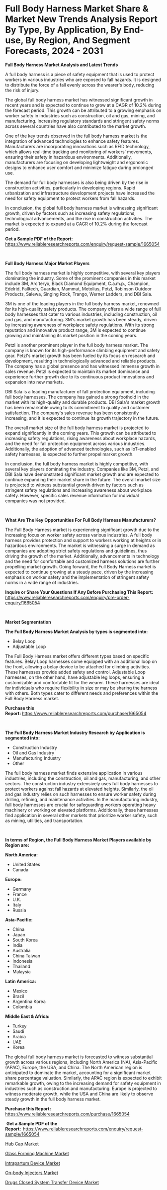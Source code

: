 <p><h1>Full Body Harness Market Share & Market New Trends Analysis Report By Type, By Application, By End-use, By Region, And Segment Forecasts, 2024 - 2031</h1></p><p><strong>Full Body Harness Market Analysis and Latest Trends</strong></p>
<p><p>A full body harness is a piece of safety equipment that is used to protect workers in various industries who are exposed to fall hazards. It is designed to distribute the force of a fall evenly across the wearer's body, reducing the risk of injury.</p><p>The global full body harness market has witnessed significant growth in recent years and is expected to continue to grow at a CAGR of 10.2% during the forecast period. This growth can be attributed to a growing emphasis on worker safety in industries such as construction, oil and gas, mining, and manufacturing. Increasing regulatory standards and stringent safety norms across several countries have also contributed to the market growth.</p><p>One of the key trends observed in the full body harness market is the integration of advanced technologies to enhance safety features. Manufacturers are incorporating innovations such as RFID technology, which allows real-time tracking and monitoring of workers' movements, ensuring their safety in hazardous environments. Additionally, manufacturers are focusing on developing lightweight and ergonomic designs to enhance user comfort and minimize fatigue during prolonged use.</p><p>The demand for full body harnesses is also being driven by the rise in construction activities, particularly in developing regions. Rapid urbanization and infrastructure development projects have increased the need for safety equipment to protect workers from fall hazards.</p><p>In conclusion, the global full body harness market is witnessing significant growth, driven by factors such as increasing safety regulations, technological advancements, and the rise in construction activities. The market is expected to expand at a CAGR of 10.2% during the forecast period.</p></p>
<p><strong>Get a Sample PDF of the Report:&nbsp;</strong> <a href="https://www.reliableresearchreports.com/enquiry/request-sample/1665054">https://www.reliableresearchreports.com/enquiry/request-sample/1665054</a></p>
<p>&nbsp;</p>
<p><strong>Full Body Harness Major Market Players</strong></p>
<p><p>The full body harness market is highly competitive, with several key players dominating the industry. Some of the prominent companies in this market include 3M, Arc'teryx, Black Diamond Equipment, C.a.m.p., Champion, Edelrid, Falltech, Guardian, Mammut, Metolius, Petzl, Robinson Outdoor Products, Salewa, Singing Rock, Trango, Werner Ladders, and DBI Sala.</p><p>3M is one of the leading players in the full body harness market, renowned for its high-quality safety products. The company offers a wide range of full body harnesses that cater to various industries, including construction, oil and gas, and manufacturing. 3M's market growth has been steady, driven by increasing awareness of workplace safety regulations. With its strong reputation and innovative product range, 3M is expected to continue growing and maintaining its market position in the coming years.</p><p>Petzl is another prominent player in the full body harness market. The company is known for its high-performance climbing equipment and safety gear. Petzl's market growth has been fueled by its focus on research and development, resulting in technologically advanced and reliable products. The company has a global presence and has witnessed immense growth in sales revenue. Petzl is expected to maintain its market dominance and experience further growth due to its continuous product innovations and expansion into new markets.</p><p>DBI Sala is a leading manufacturer of fall protection equipment, including full body harnesses. The company has gained a strong foothold in the market with its high-quality and durable products. DBI Sala's market growth has been remarkable owing to its commitment to quality and customer satisfaction. The company's sales revenue has been consistently increasing, and it is expected to continue its growth trajectory in the future.</p><p>The overall market size of the full body harness market is projected to expand significantly in the coming years. This growth can be attributed to increasing safety regulations, rising awareness about workplace hazards, and the need for fall protection equipment across various industries. Additionally, the adoption of advanced technologies, such as IoT-enabled safety harnesses, is expected to further propel market growth.</p><p>In conclusion, the full body harness market is highly competitive, with several key players dominating the industry. Companies like 3M, Petzl, and DBI Sala have demonstrated significant market growth and are expected to continue expanding their market share in the future. The overall market size is projected to witness substantial growth driven by factors such as stringent safety regulations and increasing awareness about workplace safety. However, specific sales revenue information for individual companies was not provided.</p></p>
<p>&nbsp;</p>
<p><strong>What Are The Key Opportunities For Full Body Harness Manufacturers?</strong></p>
<p><p>The Full Body Harness market is experiencing significant growth due to the increasing focus on worker safety across various industries. A full body harness provides protection and support to workers working at heights or in hazardous environments. The market is witnessing a surge in demand as companies are adopting strict safety regulations and guidelines, thus driving the growth of the market. Additionally, advancements in technology and the need for comfortable and customized harness solutions are further propelling market growth. Going forward, the Full Body Harness market is expected to continue growing at a steady pace, driven by the increasing emphasis on worker safety and the implementation of stringent safety norms in a wide range of industries.</p></p>
<p><strong>Inquire or Share Your Questions If Any Before Purchasing This Report:</strong> <a href="https://www.reliableresearchreports.com/enquiry/pre-order-enquiry/1665054">https://www.reliableresearchreports.com/enquiry/pre-order-enquiry/1665054</a></p>
<p>&nbsp;</p>
<p><strong>Market Segmentation</strong></p>
<p><strong>The Full Body Harness Market Analysis by types is segmented into:</strong></p>
<p><ul><li>Belay Loop</li><li>Adjustable Loop</li></ul></p>
<p><p>The Full Body Harness market offers different types based on specific features. Belay Loop harnesses come equipped with an additional loop on the front, allowing a belay device to be attached for climbing activities. These harnesses provide added safety and control. Adjustable Loop harnesses, on the other hand, have adjustable leg loops, ensuring a customizable and comfortable fit for the wearer. These harnesses are ideal for individuals who require flexibility in size or may be sharing the harness with others. Both types cater to different needs and preferences within the Full Body Harness market.</p></p>
<p><strong>Purchase this Report:&nbsp;</strong><a href="https://www.reliableresearchreports.com/purchase/1665054">https://www.reliableresearchreports.com/purchase/1665054</a></p>
<p>&nbsp;</p>
<p><strong>The Full Body Harness Market Industry Research by Application is segmented into:</strong></p>
<p><ul><li>Construction Industry</li><li>Oil and Gas Industry</li><li>Manufacturing Industry</li><li>Other</li></ul></p>
<p><p>The full body harness market finds extensive application in various industries, including the construction, oil and gas, manufacturing, and other sectors. The construction industry extensively uses full body harnesses to protect workers against fall hazards at elevated heights. Similarly, the oil and gas industry relies on such harnesses to ensure worker safety during drilling, refining, and maintenance activities. In the manufacturing industry, full body harnesses are crucial for safeguarding workers operating heavy machinery or working on elevated platforms. Additionally, these harnesses find application in several other markets that prioritize worker safety, such as mining, utilities, and transportation.</p></p>
<p>&nbsp;</p>
<p><strong>In terms of Region, the Full Body Harness Market Players available by Region are:</strong></p>
<p>
    <p> <strong> North America: </strong>
        <ul>
            <li>United States</li>
            <li>Canada</li>
        </ul>
        </p> 
    <p> <strong> Europe: </strong>
        <ul>
            <li>Germany</li>
            <li>France</li>
            <li>U.K.</li>
            <li>Italy</li>
            <li>Russia</li>
        </ul>
        </p> 
    <p> <strong> Asia-Pacific: </strong>
        <ul>
            <li>China</li>
            <li>Japan</li>
            <li>South Korea</li>
            <li>India</li>
            <li>Australia</li>
            <li>China Taiwan</li>
            <li>Indonesia</li>
            <li>Thailand</li>
            <li>Malaysia</li>
        </ul>
        </p> 
    <p> <strong> Latin America: </strong>
        <ul>
            <li>Mexico</li>
            <li>Brazil</li>
            <li>Argentina Korea</li>
            <li>Colombia</li>
        </ul>
        </p> 
    <p> <strong> Middle East & Africa: </strong>
        <ul>
            <li>Turkey</li>
            <li>Saudi</li>
            <li>Arabia</li>
            <li>UAE</li>
            <li>Korea</li>
        </ul>
    </p>
    </p>
<p><p>The global full body harness market is forecasted to witness substantial growth across various regions, including North America (NA), Asia-Pacific (APAC), Europe, the USA, and China. The North American region is anticipated to dominate the market, accounting for a significant market share percentage valuation. Similarly, the APAC region is expected to exhibit remarkable growth, owing to the increasing demand for safety equipment in industries such as construction and manufacturing. Europe is projected to witness moderate growth, while the USA and China are likely to observe steady growth in the full body harness market.</p></p>
<p><strong>Purchase this Report: </strong><a href="https://www.reliableresearchreports.com/purchase/1665054">https://www.reliableresearchreports.com/purchase/1665054</a></p>
<p>&nbsp;<strong>Get a Sample PDF of the Report:&nbsp;&nbsp;</strong><a href="https://www.reliableresearchreports.com/enquiry/request-sample/1665054">https://www.reliableresearchreports.com/enquiry/request-sample/1665054</a></p>
<p><strong></strong></p>
<p><p><a href="https://www.linkedin.com/pulse/hub-cap-market-size-evaluating-its-trends-growth-projections-fhebe?trackingId=txEy9VSpToGY%2FfOyfXlE3A%3D%3D">Hub Cap Market</a></p><p><a href="https://www.linkedin.com/pulse/glass-forming-machine-market-size-growth-forecast-from-rpvye?trackingId=I13WFNBDSOKE528FZWjUOg%3D%3D">Glass Forming Machine Market</a></p><p><a href="https://www.linkedin.com/pulse/intrapartum-device-market-research-report-provides-thorough-bmj0e?trackingId=EpjxLjwZS7mdY7u0uPMQew%3D%3D">Intrapartum Device Market</a></p><p><a href="https://www.linkedin.com/pulse/on-body-injectors-market-size-growth-segmentation-regional-4yvde?trackingId=bowDPv7mSWW63AwcriNcrg%3D%3D">On-body Injectors Market</a></p><p><a href="https://www.linkedin.com/pulse/drugs-closed-system-transfer-device-market-size-share-global-q7vpe?trackingId=LN%2Bq0%2FkoRGqqCesfgX6C2g%3D%3D">Drugs Closed System Transfer Device Market</a></p></p>